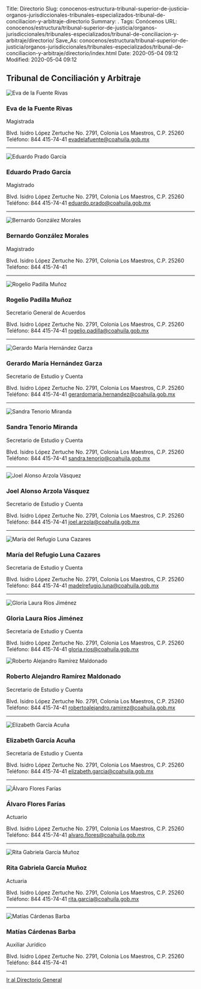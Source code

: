 Title: Directorio
Slug: conocenos-estructura-tribunal-superior-de-justicia-organos-jurisdiccionales-tribunales-especializados-tribunal-de-conciliacion-y-arbitraje-directorio
Summary: .
Tags: Conócenos
URL: conocenos/estructura/tribunal-superior-de-justicia/organos-jurisdiccionales/tribunales-especializados/tribunal-de-conciliacion-y-arbitraje/directorio/
Save_As: conocenos/estructura/tribunal-superior-de-justicia/organos-jurisdiccionales/tribunales-especializados/tribunal-de-conciliacion-y-arbitraje/directorio/index.html
Date: 2020-05-04 09:12
Modified: 2020-05-04 09:12


## Tribunal de Conciliación y Arbitraje

![Eva de la Fuente Rivas](tca-eva-de-la-fuente-rivas.jpg)

### Eva de la Fuente Rivas

Magistrada

Blvd. Isidro López Zertuche  No. 2791, Colonia Los Maestros, C.P. 25260
Teléfono: 844 415-74-41
evadelafuente@coahuila.gob.mx

---

![Eduardo Prado García](tca-eduardo-prado-garcia.jpg)

### Eduardo Prado García

Magistrado

Blvd. Isidro López Zertuche  No. 2791, Colonia Los Maestros, C.P. 25260
Teléfono: 844 415-74-41
eduardo.prado@coahuila.gob.mx

---

![Bernardo González Morales](tca-bernardo-gonzalez-morales.jpg)

### Bernardo González Morales

Magistrado

Blvd. Isidro López Zertuche  No. 2791, Colonia Los Maestros, C.P. 25260
Teléfono: 844 415-74-41

---

![Rogelio Padilla Muñoz](tca-rogelio-padilla-munoz.jpg)

### Rogelio Padilla Muñoz

Secretario General de Acuerdos

Blvd. Isidro López Zertuche  No. 2791, Colonia Los Maestros, C.P. 25260
Teléfono: 844 415-74-41
rogelio.padilla@coahuila.gob.mx

---

![Gerardo María Hernández Garza](tca-gerardo-maria-hernandez-garza.jpg)

### Gerardo María Hernández Garza

Secretario de Estudio y Cuenta

Blvd. Isidro López Zertuche  No. 2791, Colonia Los Maestros, C.P. 25260
Teléfono: 844 415-74-41
gerardomaria.hernandez@coahuila.gob.mx

---

![Sandra Tenorio Miranda](tca-sandra-tenorio-miranda.jpg)

### Sandra Tenorio Miranda

Secretario de Estudio y Cuenta

Blvd. Isidro López Zertuche  No. 2791, Colonia Los Maestros, C.P. 25260
Teléfono: 844 415-74-41
sandra.tenorio@coahuila.gob.mx

---

![Joel Alonso Arzola Vásquez](tca-joel-alonso-arzola-vasquez.jpg)

### Joel Alonso Arzola Vásquez

Secretario de Estudio y Cuenta

Blvd. Isidro López Zertuche  No. 2791, Colonia Los Maestros, C.P. 25260
Teléfono: 844 415-74-41
joel.arzola@coahuila.gob.mx

---

![María del Refugio Luna Cazares](tca-maria-del-refugio-luna-cazares.jpg)

### María del Refugio Luna Cazares

Secretaria de Estudio y Cuenta

Blvd. Isidro López Zertuche  No. 2791, Colonia Los Maestros, C.P. 25260
Teléfono: 844 415-74-41
madelrefugio.luna@coahuila.gob.mx

---

![Gloria Laura Ríos Jiménez](tca-gloria-laura-rios-jimenez.jpg)

### Gloria Laura Ríos Jiménez

Secretaria de Estudio y Cuenta

Blvd. Isidro López Zertuche  No. 2791, Colonia Los Maestros, C.P. 25260
Teléfono: 844 415-74-41
gloria.rios@coahuila.gob.mx

![Roberto Alejandro Ramírez Maldonado](tca-roberto-alejandro-ramirez-maldonado.jpg)

### Roberto Alejandro Ramírez Maldonado

Secretario de Estudio y Cuenta

Blvd. Isidro López Zertuche  No. 2791, Colonia Los Maestros, C.P. 25260
Teléfono: 844 415-74-41
robertoalejandro.ramirez@coahuila.gob.mx

---

![Elizabeth García Acuña](tca-elizabeth-garcia-acuna.jpg)

### Elizabeth García Acuña

Secretaria de Estudio y Cuenta

Blvd. Isidro López Zertuche  No. 2791, Colonia Los Maestros, C.P. 25260
Teléfono: 844 415-74-41
elizabeth.garcia@coahuila.gob.mx

---

![Álvaro Flores Farías](tca-alvaro-flores-farias.jpeg)

### Álvaro Flores Farías

Actuario

Blvd. Isidro López Zertuche  No. 2791, Colonia Los Maestros, C.P. 25260
Teléfono: 844 415-74-41
alvaro.flores@coahuila.gob.mx

---

![Rita Gabriela García Muñoz](tca-rita-gabriela-garcia-munoz.jpg)

### Rita Gabriela García Muñoz

Actuaria

Blvd. Isidro López Zertuche  No. 2791, Colonia Los Maestros, C.P. 25260
Teléfono: 844 415-74-41
rita.garcia@coahuila.gob.mx

---

![Matías Cárdenas Barba](tca-matias-cardenas-barba.jpg)

### Matías Cárdenas Barba

Auxiliar Jurídico

Blvd. Isidro López Zertuche  No. 2791, Colonia Los Maestros, C.P. 25260
Teléfono: 844 415-74-41

---

[Ir al Directorio General](https://www.pjecz.gob.mx/transparencia/articulo-21/f03-directorio/)



